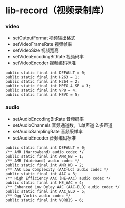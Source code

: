 # lib-record（视频录制库）

### video

- setOutputFormat 视频输出格式
- setVideoFrameRate 视频帧率
- setVideoSize 视频宽高
- setVideoEncodingBitRate 视频码率
- setVideoEncoder 视频编码标准
```
public static final int DEFAULT = 0;
public static final int H263 = 1;
public static final int H264 = 2;
public static final int MPEG_4_SP = 3;
public static final int VP8 = 4;
public static final int HEVC = 5;
```



### audio


- setAudioEncodingBitRate 音频码率
- setAudioChannels 音频通道数。1.单声道 2.多声道
- setAudioSamplingRate 音频采样率
- setAudioEncoder  音频编码标准
```
public static final int DEFAULT = 0;
/** AMR (Narrowband) audio codec */
public static final int AMR_NB = 1;
/** AMR (Wideband) audio codec */
public static final int AMR_WB = 2;
/** AAC Low Complexity (AAC-LC) audio codec */
public static final int AAC = 3;
/** High Efficiency AAC (HE-AAC) audio codec */
public static final int HE_AAC = 4;
/** Enhanced Low Delay AAC (AAC-ELD) audio codec */
public static final int AAC_ELD = 5;
/** Ogg Vorbis audio codec */
public static final int VORBIS = 6;
```
